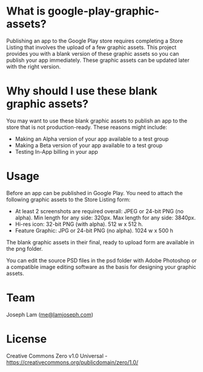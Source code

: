 # What is google-play-graphic-assets?
Publishing an app to the Google Play store requires completing a Store Listing that involves the upload of a few graphic assets. This project provides you with a blank version of these graphic assets so you can publish your app immediately. These graphic assets can be updated later with the right version.

# Why should I use these blank graphic assets?
You may want to use these blank graphic assets to publish an app to the store that is not production-ready. These reasons might include:
* Making an Alpha version of your app available to a test group
* Making a Beta version of your app available to a test group
* Testing In-App billing in your app

# Usage
Before an app can be published in Google Play. You need to attach the following graphic assets to the Store Listing form:
* At least 2 screenshots are required overall: JPEG or 24-bit PNG (no alpha). Min length for any side: 320px. Max length for any side: 3840px.
* Hi-res icon: 32-bit PNG (with alpha). 512 w x 512 h.
* Feature Graphic: JPG or 24-bit PNG (no alpha). 1024 w x 500 h

The blank graphic assets in their final, ready to upload form are available in the png folder. 

You can edit the source PSD files in the psd folder with Adobe Photoshop or a compatible image editing software as the basis for designing your graphic assets.

# Team
Joseph Lam (me@lamjoseph.com)

# License
Creative Commons Zero v1.0 Universal - https://creativecommons.org/publicdomain/zero/1.0/
